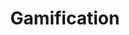 ---
# This topic lives at
# https://digital.gov/topics/gamification

# Topic Title
title: "Gamification"

# description — keep it short and clear
# summary: ""

# Weight
weight: 1

# For more information on managing topics,
# see https://github.com/GSA/digitalgov.gov/wiki/topics
---